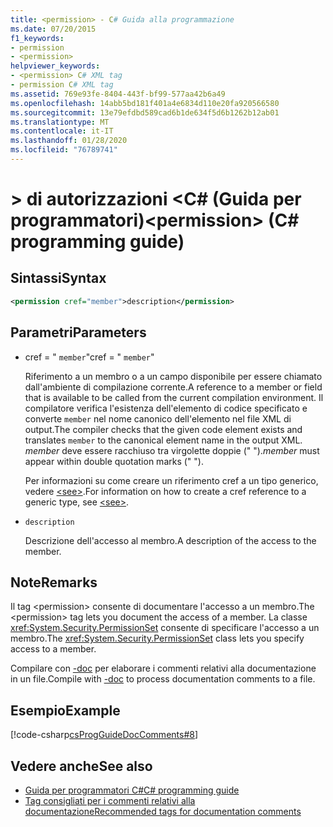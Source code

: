 ```yaml
---
title: <permission> - C# Guida alla programmazione
ms.date: 07/20/2015
f1_keywords:
- permission
- <permission>
helpviewer_keywords:
- <permission> C# XML tag
- permission C# XML tag
ms.assetid: 769e93fe-8404-443f-bf99-577aa42b6a49
ms.openlocfilehash: 14abb5bd181f401a4e6834d110e20fa920566580
ms.sourcegitcommit: 13e79efdbd589cad6b1de634f5d6b1262b12ab01
ms.translationtype: MT
ms.contentlocale: it-IT
ms.lasthandoff: 01/28/2020
ms.locfileid: "76789741"
---
```

# <a name="permission-c-programming-guide"></a><span data-ttu-id="d2aae-102">> di autorizzazioni \<C# (Guida per programmatori)</span><span class="sxs-lookup"><span data-stu-id="d2aae-102">\<permission> (C# programming guide)</span></span>

## <a name="syntax"></a><span data-ttu-id="d2aae-103">Sintassi</span><span class="sxs-lookup"><span data-stu-id="d2aae-103">Syntax</span></span>

```xml
<permission cref="member">description</permission>
```

## <a name="parameters"></a><span data-ttu-id="d2aae-104">Parametri</span><span class="sxs-lookup"><span data-stu-id="d2aae-104">Parameters</span></span>

- <span data-ttu-id="d2aae-105">cref = " `member`"</span><span class="sxs-lookup"><span data-stu-id="d2aae-105">cref = " `member`"</span></span>

  <span data-ttu-id="d2aae-106">Riferimento a un membro o a un campo disponibile per essere chiamato dall'ambiente di compilazione corrente.</span><span class="sxs-lookup"><span data-stu-id="d2aae-106">A reference to a member or field that is available to be called from the current compilation environment.</span></span> <span data-ttu-id="d2aae-107">Il compilatore verifica l'esistenza dell'elemento di codice specificato e converte `member` nel nome canonico dell'elemento nel file XML di output.</span><span class="sxs-lookup"><span data-stu-id="d2aae-107">The compiler checks that the given code element exists and translates `member` to the canonical element name in the output XML.</span></span> <span data-ttu-id="d2aae-108">*member* deve essere racchiuso tra virgolette doppie (" ").</span><span class="sxs-lookup"><span data-stu-id="d2aae-108">*member* must appear within double quotation marks (" ").</span></span>

  <span data-ttu-id="d2aae-109">Per informazioni su come creare un riferimento cref a un tipo generico, vedere [\<see>](./see.md).</span><span class="sxs-lookup"><span data-stu-id="d2aae-109">For information on how to create a cref reference to a generic type, see [\<see>](./see.md).</span></span>

- `description`

  <span data-ttu-id="d2aae-110">Descrizione dell'accesso al membro.</span><span class="sxs-lookup"><span data-stu-id="d2aae-110">A description of the access to the member.</span></span>

## <a name="remarks"></a><span data-ttu-id="d2aae-111">Note</span><span class="sxs-lookup"><span data-stu-id="d2aae-111">Remarks</span></span>

<span data-ttu-id="d2aae-112">Il tag \<permission> consente di documentare l'accesso a un membro.</span><span class="sxs-lookup"><span data-stu-id="d2aae-112">The \<permission> tag lets you document the access of a member.</span></span> <span data-ttu-id="d2aae-113">La classe <xref:System.Security.PermissionSet> consente di specificare l'accesso a un membro.</span><span class="sxs-lookup"><span data-stu-id="d2aae-113">The <xref:System.Security.PermissionSet> class lets you specify access to a member.</span></span>

<span data-ttu-id="d2aae-114">Compilare con [-doc](../../language-reference/compiler-options/doc-compiler-option.md) per elaborare i commenti relativi alla documentazione in un file.</span><span class="sxs-lookup"><span data-stu-id="d2aae-114">Compile with [-doc](../../language-reference/compiler-options/doc-compiler-option.md) to process documentation comments to a file.</span></span>

## <a name="example"></a><span data-ttu-id="d2aae-115">Esempio</span><span class="sxs-lookup"><span data-stu-id="d2aae-115">Example</span></span>

[!code-csharp[csProgGuideDocComments#8](~/samples/snippets/csharp/VS_Snippets_VBCSharp/csProgGuideDocComments/CS/DocComments.cs#8)]

## <a name="see-also"></a><span data-ttu-id="d2aae-116">Vedere anche</span><span class="sxs-lookup"><span data-stu-id="d2aae-116">See also</span></span>

- [<span data-ttu-id="d2aae-117">Guida per programmatori C#</span><span class="sxs-lookup"><span data-stu-id="d2aae-117">C# programming guide</span></span>](../index.md)
- [<span data-ttu-id="d2aae-118">Tag consigliati per i commenti relativi alla documentazione</span><span class="sxs-lookup"><span data-stu-id="d2aae-118">Recommended tags for documentation comments</span></span>](./recommended-tags-for-documentation-comments.md)
